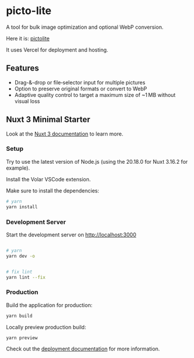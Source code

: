 # picto-lite

A tool for bulk image optimization and optional WebP conversion.

Here it is: [pictolite](https://pictolite.vercel.app/)

It uses Vercel for deployment and hosting.

## Features

- Drag-&-drop or file‑selector input for multiple pictures
- Option to preserve original formats or convert to WebP
- Adaptive quality control to target a maximum size of ~1 MB without visual loss

## Nuxt 3 Minimal Starter

Look at the [Nuxt 3 documentation](https://nuxt.com/docs/getting-started/introduction) to learn more.

### Setup

Try to use the latest version of Node.js (using the 20.18.0 for Nuxt 3.16.2 for example).

Install the Volar VSCode extension.

Make sure to install the dependencies:

```bash
# yarn
yarn install
```

### Development Server

Start the development server on <http://localhost:3000>

```bash

# yarn
yarn dev -o


# fix lint
yarn lint --fix
```

### Production

Build the application for production:

```bash
yarn build
```

Locally preview production build:

```bash
yarn preview
```

Check out the [deployment documentation](https://nuxt.com/docs/getting-started/deployment) for more information.
